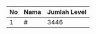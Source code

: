 | No | Nama            | Jumlah Level |
|----|-----------------|--------------|
| 1  | #    |    3446        |
